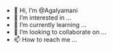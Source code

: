 - 👋 Hi, I’m @Agalyamani
- 👀 I’m interested in ...
- 🌱 I’m currently learning ...
- 💞️ I’m looking to collaborate on ...
- 📫 How to reach me ...

<!---
Agalyamani/Agalyamani is a ✨ special ✨ repository because its `README.md` (this file) appears on your GitHub profile.
You can click the Preview link to take a look at your changes.
--->
